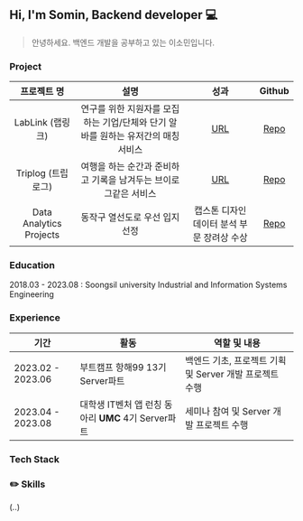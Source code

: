 <!-- ### Hi there 👋 -->

## Hi, I'm Somin, Backend developer 💻

> 안녕하세요. 백엔드 개발을 공부하고 있는 이소민입니다.

### Project

  |프로젝트 명|설명| 성과 | Github |
  |:----:|:----:|:----:|:----:|
  | LabLink (랩링크) | 연구를 위한 지원자를 모집하는 기업/단체와 단기 알바를 원하는 유저간의 매칭 서비스 | [URL](http://lablink.site) | [Repo](https://github.com/LabLink-Project/LabLink-BE)
  | Triplog (트립로그) | 여행을 하는 순간과 준비하고 기록을 남겨두는 브이로그같은 서비스 | [URL](http://13.125.234.1:3000) | [Repo](https://github.com/TripLog-project/TripLog_BE)|
  | Data Analytics Projects | 동작구 열선도로 우선 입지선정 | 캡스톤 디자인 데이터 분석 부문 장려상 수상 | [Repo]()

### Education
  2018.03 - 2023.08 : Soongsil university Industrial and Information Systems Engineering

### Experience
  |기간|활동|역할 및 내용|
  |---|----|---|
  |2023.02 - 2023.06|부트캠프 항해99 13기 Server파트|백엔드 기초, 프로젝트 기획 및 Server 개발 프로젝트 수행|
  |2023.04 - 2023.08|대학생 IT벤처 앱 런칭 동아리 **UMC** 4기 Server파트|세미나 참여 및 Server 개발 프로젝트 수행|


### Tech Stack

### ✏️ Skills
(..)



<!-- <h3> Hi there <img src="https://github.com/ABSphreak/ABSphreak/blob/master/gifs/Hi.gif" width="20"></h3>

<br>

<div align="center">

[![Anurag's GitHub stats](https://github-readme-stats.vercel.app/api?username=thals0)](https://github.com/thals0) -->


<!--![Top Langs](https://github-readme-stats.vercel.app/api/top-langs/?username=thals0) -->
<!-- [![Top Langs](https://github-readme-stats.vercel.app/api/top-langs/?username=thals0&layout=compact)](https://github.com/anuraghazra/github-readme-stats) -->

<!-- <h3 align="center">🛠 Tech Stack 🛠</h3>
<p align="center">
  <img src="https://img.shields.io/badge/Python-3766AB?style=flat-square&logo=Python&logoColor=white"/></a>&nbsp 
  <img src="https://img.shields.io/badge/HTML5-E34F26?style=flat-square&logo=HTML5&logoColor=black"/></a>&nbsp
  <img src="https://img.shields.io/badge/CSS3-1572B6?style=flat-square&logo=CSS3&logoColor=black"/></a>&nbsp
  <img src="https://img.shields.io/badge/SASS-CC6699?style=flat-square&logo=SASS&logoColor=black"/></a>&nbsp
  <img src="https://img.shields.io/badge/Javascript-ffb13b?style=flat-square&logo=javascript&logoColor=white"/></a>&nbsp
  <img src="https://img.shields.io/badge/jQuery-0769AD?style=flat-square&logo=jQuery&logoColor=white"/></a>&nbsp
  <br> 
  <img src="https://img.shields.io/badge/Node.js-339933?style=flat-square&logo=Node.js&logoColor=white"/></a>&nbsp
  <img src="https://img.shields.io/badge/Mysql-E6B91E?style=flat-square&logo=MySql&logoColor=white"/></a>&nbsp
  <img src="https://img.shields.io/badge/Microsoft SQL Server-CC2927?style=flat-square&logo=MySql&logoColor=white"/></a>&nbsp
    <img src="https://img.shields.io/badge/MongoDB-47A248?style=flat-square&logo=MongoDB&logoColor=white"/></a>&nbsp
  <img src="https://img.shields.io/badge/React-61DAFB?style=flat-square&logo=React&logoColor=black"/></a>&nbsp
  <img src="https://img.shields.io/badge/Redux-764ABC?style=flat-square&logo=Redux&logoColor=black"/>&nbsp
  <img src="https://img.shields.io/badge/Bootstrap-7952B3?style=flat-square&logo=Bootstrap&logoColor=black"/></a>&nbsp
  <img src="https://img.shields.io/badge/GitHub-181717?style=flat-square&logo=GitHub&logoColor=white"/></a>&nbsp
  <br>
  <img src="https://img.shields.io/badge/Adobe Photoshop-31A8FF?style=flat-square&logo=Adobe Photoshop&logoColor=white"/></a>&nbsp
  <img src="https://img.shields.io/badge/Adobe Premiere Pro-9999FF?style=flat-square&logo=Adobe Premiere Pro&logoColor=white"/></a>&nbsp
  <img src="https://img.shields.io/badge/Figma-F24E1E?style=flat-square&logoColor=black" "Figma&logoColor=white"/></a>&nbsp
</p>
<br> 

[![Hits](https://hits.seeyoufarm.com/api/count/incr/badge.svg?url=https%3A%2F%2Fgithub.com%2Fthals0&count_bg=%23000000&title_bg=%23000000&icon=github.svg&icon_color=%23E7E7E7&title=GitHub&edge_flat=false)](https://hits.seeyoufarm.com)   [![Solved.acprofile](http://mazassumnida.wtf/api/mini/generate_badge?boj=thals0107)](https://solved.ac/thals0107)

</div> -->

<!--
**thals0/thals0** is a ✨ _special_ ✨ repository because its `README.md` (this file) appears on your GitHub profile.

Here are some ideas to get you started:

- 🔭 I’m currently working on ...
- 🌱 I’m currently learning ...
- 👯 I’m looking to collaborate on ...
- 🤔 I’m looking for help with ...
- 💬 Ask me about ...
- 📫 How to reach me: ...
- 😄 Pronouns: ...
- ⚡ Fun fact: ...
-->
